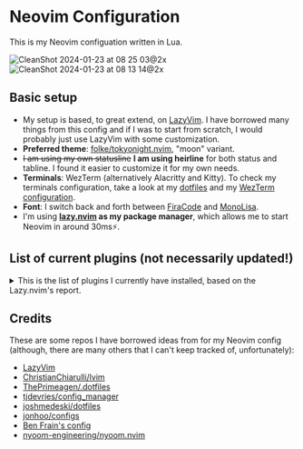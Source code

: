 # Neovim Configuration

This is my Neovim configuation written in Lua.

![CleanShot 2024-01-23 at 08 25 03@2x](https://github.com/idr4n/nvim-lua/assets/20104703/1338bf63-4a91-40a7-bf1d-2e9b7eb91660)
![CleanShot 2024-01-23 at 08 13 14@2x](https://github.com/idr4n/nvim-lua/assets/20104703/29fe2eec-1129-48c1-9ef8-61345ba2079a)

## Basic setup

- My setup is based, to great extend, on [LazyVim](https://github.com/LazyVim/LazyVim). I have borrowed many things from this config and if I was to start from scratch, I would probably just use LazyVim with some customization.
- **Preferred theme**: [folke/tokyonight.nvim](https://github.com/folke/tokyonight.nvim), "moon" variant.
- ~~I am using my own statusline~~ **I am using heirline** for both status and tabline. I found it easier to customize it for my own needs.
- **Terminals**: WezTerm (alternatively Alacritty and Kitty). To check my terminals configuration, take a look at my [dotfiles](https://github.com/idr4n/.dotfiles) and my [WezTerm configuration](https://github.com/idr4n/wezterm).
- **Font**: I switch back and forth between [FiraCode](https://github.com/tonsky/FiraCode) and [MonoLisa](https://www.monolisa.dev/).
- I'm using **[lazy.nvim](https://github.com/folke/lazy.nvim) as my package manager**, which allows me to start Neovim in around 30ms⚡️.
 
## List of current plugins (not necessarily updated!)

<details>
<summary>
This is the list of plugins I currently have installed, based on the Lazy.nvim's report.
</summary>

<br>

**Total: 104 plugins**

**Loaded (14)**

- alpha-nvim
- bufferline.nvim
- lazy.nvim
- noice.nvim
- nui.nvim
- nvim-notify
- nvim-treesitter
- nvim-ts-context-commentstring
- tokyonight.nvim
- vim-dirvish
- vim-symlink
- vim-vinegar
- vim-visual-multi
- which-key.nvim

**Not Loaded (84)**

- clipboard-image.nvim
- close-buffers.nvim
- cmp-buffer
- cmp-cmdline
- cmp-nvim-lsp
- cmp-nvim-lua
- cmp-path
- cmp-tailwind-colors
- cmp_luasnip
- code_runner.nvim
- Comment.nvim
- diffview.nvim
- emmet-vim
- friendly-snippets
- fzf
- fzf-lua
- fzf.vim
- github-nvim-theme
- gitsigns.nvim
- glance.nvim
- gruber-darker.nvim
- harpoon
- indent-blankline.nvim
- lf.vim
- LuaSnip
- lush.nvim
- mason-lspconfig.nvim
- mason.nvim
- mini.indentscope
- monokai-pro.nvim
- neo-tree.nvim
- neogit
- nightfly
- no-neck-pain.nvim
- none-ls.nvim
- nvim-autopairs
- nvim-cmp
- nvim-colorizer.lua
- nvim-dap
- nvim-dap-go
- nvim-dap-python
- nvim-dap-ui
- nvim-jdtls
- nvim-lspconfig
- nvim-treesitter-context
- nvim-treesitter-textobjects
- nvim-ts-autotag
- nvim-ufo
- nvim-web-devicons
- one-small-step-for-vimkind
- onedark.nvim
- otter.nvim
- playground
- plenary.nvim
- popup.nvim
- promise-async
- quarto-nvim
- rose-pine
- rust-tools.nvim
- sqls.nvim
- statuscol.nvim
- tabout.nvim
- telescope-file-browser.nvim
- telescope-fzf-native.nvim
- telescope-luasnip.nvim
- telescope-ui-select.nvim
- telescope-undo.nvim
- telescope.nvim
- todo-comments.nvim
- toggleterm.nvim
- trouble.nvim
- vgit.nvim
- vim-bbye
- vim-fish
- vim-floaterm
- vim-fugitive
- vim-indent-object
- vim-repeat
- vim-surround
- vim-unimpaired
- windex.nvim
- yanky.nvim
- zen-mode.nvim
- zenbones.nvim

**Disabled (6)**

- barbecue 
- incline.nvim 
- lualine.nvim 
- modes.nvim 
- oil.nvim 
- tabby.nvim 


</details>

## Credits

These are some repos I have borrowed ideas from for my Neovim config (although, there are many others that I can't keep tracked of, unfortunately):

- [LazyVim](https://github.com/LazyVim/LazyVim)
- [ChristianChiarulli/lvim](https://github.com/ChristianChiarulli/lvim)
- [ThePrimeagen/.dotfiles](https://github.com/ThePrimeagen/.dotfiles)
- [tjdevries/config_manager](https://github.com/tjdevries/config_manager)
- [joshmedeski/dotfiles](https://github.com/joshmedeski/dotfiles)
- [jonhoo/configs](https://github.com/jonhoo/configs)
- [Ben Frain's config](https://gist.github.com/benfrain/97f2b91087121b2d4ba0dcc4202d252f)
- [nyoom-engineering/nyoom.nvim](https://github.com/nyoom-engineering/nyoom.nvim)
